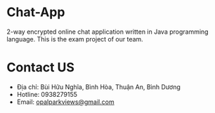 # Chat-App
2-way encrypted online chat application written in Java programming language. This is the exam project of our team.

# Contact US


- Địa chỉ: Bùi Hữu Nghĩa, Bình Hòa, Thuận An, Bình Dương
- Hotline: 0938279155
- Email: opalparkviews@gmail.com
